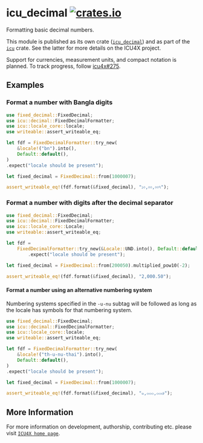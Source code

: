 # icu_decimal [![crates.io](https://img.shields.io/crates/v/icu_decimal)](https://crates.io/crates/icu_decimal)

<!-- cargo-rdme start -->

Formatting basic decimal numbers.

This module is published as its own crate ([`icu_decimal`](https://docs.rs/icu_decimal/latest/icu_decimal/))
and as part of the [`icu`](https://docs.rs/icu/latest/icu/) crate. See the latter for more details on the ICU4X project.

Support for currencies, measurement units, and compact notation is planned. To track progress,
follow [icu4x#275](https://github.com/unicode-org/icu4x/issues/275).

## Examples

### Format a number with Bangla digits

```rust
use fixed_decimal::FixedDecimal;
use icu::decimal::FixedDecimalFormatter;
use icu::locale_core::locale;
use writeable::assert_writeable_eq;

let fdf = FixedDecimalFormatter::try_new(
    &locale!("bn").into(),
    Default::default(),
)
.expect("locale should be present");

let fixed_decimal = FixedDecimal::from(1000007);

assert_writeable_eq!(fdf.format(&fixed_decimal), "১০,০০,০০৭");
```

### Format a number with digits after the decimal separator

```rust
use fixed_decimal::FixedDecimal;
use icu::decimal::FixedDecimalFormatter;
use icu::locale_core::Locale;
use writeable::assert_writeable_eq;

let fdf =
    FixedDecimalFormatter::try_new(&Locale::UND.into(), Default::default())
        .expect("locale should be present");

let fixed_decimal = FixedDecimal::from(200050).multiplied_pow10(-2);

assert_writeable_eq!(fdf.format(&fixed_decimal), "2,000.50");
```

#### Format a number using an alternative numbering system

Numbering systems specified in the `-u-nu` subtag will be followed as long as the locale has
symbols for that numbering system.

```rust
use fixed_decimal::FixedDecimal;
use icu::decimal::FixedDecimalFormatter;
use icu::locale_core::locale;
use writeable::assert_writeable_eq;

let fdf = FixedDecimalFormatter::try_new(
    &locale!("th-u-nu-thai").into(),
    Default::default(),
)
.expect("locale should be present");

let fixed_decimal = FixedDecimal::from(1000007);

assert_writeable_eq!(fdf.format(&fixed_decimal), "๑,๐๐๐,๐๐๗");
```

[`FixedDecimalFormatter`]: FixedDecimalFormatter

<!-- cargo-rdme end -->

## More Information

For more information on development, authorship, contributing etc. please visit [`ICU4X home page`](https://github.com/unicode-org/icu4x).
